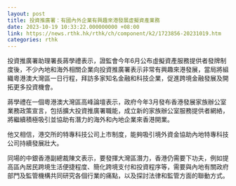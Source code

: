 ```yaml
---
layout: post
title: 投資推廣署：有國內外企業有興趣來港發展虛擬資產業務
date: 2023-10-19 10:33:22.000000000 +08:00
link: https://news.rthk.hk/rthk/ch/component/k2/1723856-20231019.htm
categories: rthk
---
```


投資推廣署助理署長蔣學禮表示，證監會今年6月公布虛擬資產服務提供者發牌制度後，不少內地和海外相關企業向投資推廣署表示非常有興趣來港發展，當局將組織粵港澳大灣區一日行程，拜訪多家知名金融和科技企業，促進跨境金融發展及開拓更多投資機會。

蔣學禮在一個粵港澳大灣區高峰論壇表示，政府今年3月發布香港發展家族辦公室業務政策宣言，包括擴大投資推廣署職能，成立新的家族辦公室服務提供者網絡，將繼續積極吸引並協助有潛力的海外和內地企業來香港開業。

他又相信，港交所的特專科技公司上市制度，能夠吸引境外資金協助內地特專科技公司持續發展壯大。

同場的中銀香港副總裁陳文表示，要發揮大灣區潛力，香港仍需要下功夫，例如提高區內居民跨境生活便捷程度、簡化跨境支付和投資程序等，需要與內地有關政府部門及監管機構共同研究各個行業的痛點，以及探討法律和監管方面的聯動方式。
